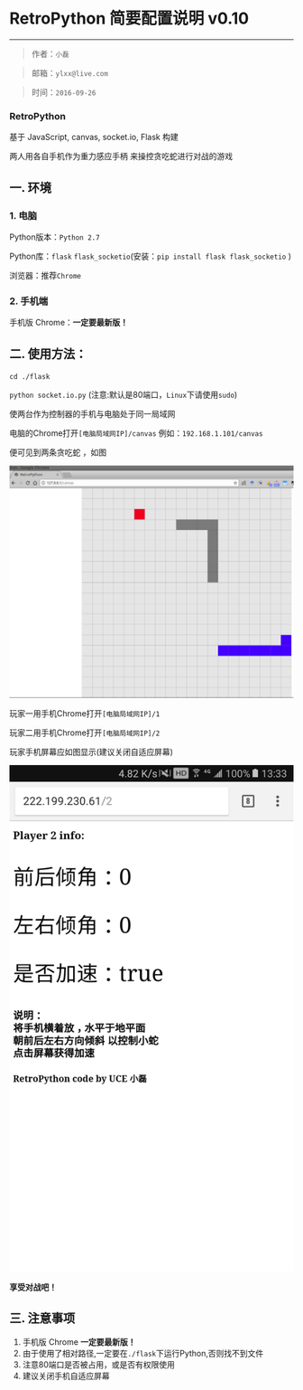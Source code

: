 # RetroPython 简要配置说明 v0.10
----
> 作者：`小磊`

> 邮箱：`ylxx@live.com`

> 时间：`2016-09-26`

### RetroPython

  基于 JavaScript, canvas, socket.io, Flask 构建

  两人用各自手机作为重力感应手柄 来操控贪吃蛇进行对战的游戏

## 一. 环境

### 1. 电脑

Python版本：`Python 2.7`

Python库：`flask`  `flask_socketio`(安装：`pip install flask flask_socketio` )

浏览器：推荐`Chrome`

### 2. 手机端

手机版 Chrome：**一定要最新版！**


## 二. 使用方法：

`cd ./flask`

`python socket.io.py` (注意:默认是80端口，`Linux`下请使用`sudo`)

使两台作为控制器的手机与电脑处于同一局域网

电脑的Chrome打开`[电脑局域网IP]/canvas`  例如：`192.168.1.101/canvas`

便可见到两条贪吃蛇 ，如图

![](./static/imgs/retroPython.png)

玩家一用手机Chrome打开`[电脑局域网IP]/1`

玩家二用手机Chrome打开`[电脑局域网IP]/2`

玩家手机屏幕应如图显示(建议关闭自适应屏幕)

![](./static/imgs/p2.png)

**享受对战吧！**

## 三. 注意事项

1. 手机版 Chrome **一定要最新版！**
2. 由于使用了相对路径,一定要在`./flask`下运行Python,否则找不到文件
3. 注意80端口是否被占用，或是否有权限使用
4. 建议关闭手机自适应屏幕

